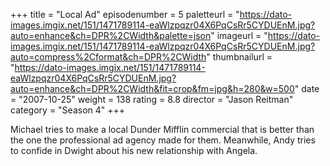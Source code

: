 +++
title = "Local Ad"
episodenumber = 5
paletteurl = "https://dato-images.imgix.net/151/1471789114-eaWlzpqzr04X6PqCsRr5CYDUEnM.jpg?auto=enhance&ch=DPR%2CWidth&palette=json"
imageurl = "https://dato-images.imgix.net/151/1471789114-eaWlzpqzr04X6PqCsRr5CYDUEnM.jpg?auto=compress%2Cformat&ch=DPR%2CWidth"
thumbnailurl = "https://dato-images.imgix.net/151/1471789114-eaWlzpqzr04X6PqCsRr5CYDUEnM.jpg?auto=enhance&ch=DPR%2CWidth&fit=crop&fm=jpg&h=280&w=500"
date = "2007-10-25"
weight = 138
rating = 8.8
director = "Jason Reitman"
category = "Season 4"
+++

Michael tries to make a local Dunder Mifflin commercial that is better than the one the professional ad agency made for them. Meanwhile, Andy tries to confide in Dwight about his new relationship with Angela.